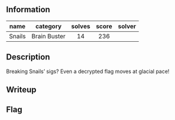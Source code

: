 ## Information
|  name  |   category   | solves | score | solver |
|:------:|:------------:|:------:|:-----:|:------:|
| Snails | Brain Buster |   14   |  236  |        |

## Description
Breaking Snails’ sigs? Even a decrypted flag moves at glacial pace!

## Writeup

## Flag

